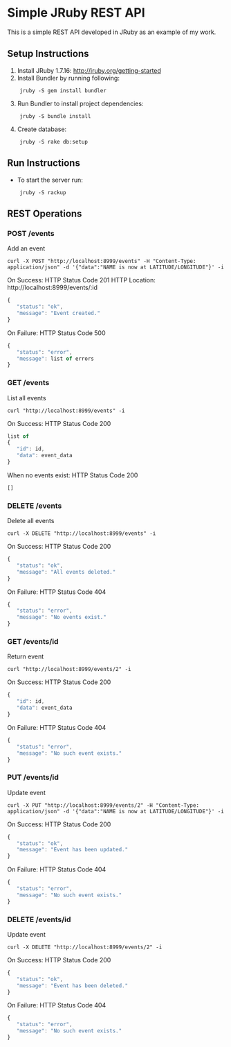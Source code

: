 # Simple JRuby REST API

This is a simple REST API developed in JRuby as an example of my work.

## Setup Instructions

1. Install JRuby 1.7.16: http://jruby.org/getting-started
2. Install Bundler by running following:
```
    jruby -S gem install bundler
```
3. Run Bundler to install project dependencies:
```
    jruby -S bundle install
```
4. Create database:
```
    jruby -S rake db:setup
```


## Run Instructions

* To start the server run:
```
    jruby -S rackup
```

## REST Operations

### POST /events
Add an event

```
curl -X POST "http://localhost:8999/events" -H "Content-Type: application/json" -d '{"data":"NAME is now at LATITUDE/LONGITUDE"}' -i
```

On Success:
HTTP Status Code 201
HTTP Location: http://localhost:8999/events/:id
```javascript
{
   "status": "ok",
   "message": "Event created."
}
```

On Failure:
HTTP Status Code 500
```javascript
{
   "status": "error",
   "message": list of errors
}
```

### GET /events
List all events

```
curl "http://localhost:8999/events" -i
```

On Success:
HTTP Status Code 200
```javascript
list of
{
   "id": id,
   "data": event_data
}
```

When no events exist:
HTTP Status Code 200
```javascript
[]
```

### DELETE /events
Delete all events

```
curl -X DELETE "http://localhost:8999/events" -i
```

On Success:
HTTP Status Code 200
```javascript
{
   "status": "ok",
   "message": "All events deleted."
}
```

On Failure:
HTTP Status Code 404
```javascript
{
   "status": "error",
   "message": "No events exist."
}
```

### GET /events/id
Return event

```
curl "http://localhost:8999/events/2" -i
```

On Success:
HTTP Status Code 200
```javascript
{
   "id": id,
   "data": event_data
}
```

On Failure:
HTTP Status Code 404
```javascript
{
   "status": "error",
   "message": "No such event exists."
}
```

### PUT /events/id
Update event

```
curl -X PUT "http://localhost:8999/events/2" -H "Content-Type: application/json" -d '{"data":"NAME is now at LATITUDE/LONGITUDE"}' -i
```

On Success:
HTTP Status Code 200
```javascript
{
   "status": "ok",
   "message": "Event has been updated."
}
```

On Failure:
HTTP Status Code 404
```javascript
{
   "status": "error",
   "message": "No such event exists."
}
```

### DELETE /events/id
Update event

```
curl -X DELETE "http://localhost:8999/events/2" -i
```

On Success:
HTTP Status Code 200
```javascript
{
   "status": "ok",
   "message": "Event has been deleted."
}
```

On Failure:
HTTP Status Code 404
```javascript
{
   "status": "error",
   "message": "No such event exists."
}
```
